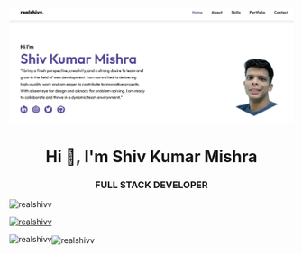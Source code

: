<img backgroundcolor=gradientbluee src="/Banner.jpg">
<h1 align="center">Hi 👋, I'm Shiv Kumar Mishra</h1>
<h3 align="center">FULL STACK DEVELOPER</h3>
<p align="left"> <img src="https://komarev.com/ghpvc/?username=realshivv&label=Profile%20views&color=0e75b6&style=flat" alt="realshivv" /></p>
<p align="left" > <a href="https://github.com/ryo-ma/github-profile-trophy"><img src="https://github-profile-trophy.vercel.app/?username=realshivv" alt="realshivv" /></a> </p>

<p><img align="left" src="https://github-readme-stats.vercel.app/api/top-langs?username=realshivv&show_icons=true&locale=en&layout=compact" alt="realshivv" /></p>

<p><img align="center" src="https://github-readme-streak-stats.herokuapp.com/?user=realshivv&" alt="realshivv" /></p>

<!--
**realshivv/realshivv** is a ✨ _special_ ✨ repository because its `README.md` (this file) appears on your GitHub profile.

Here are some ideas to get you started:

- 🔭 I’m currently working on ...
- 🌱 I’m currently learning ...
- 👯 I’m looking to collaborate on ...
- 🤔 I’m looking for help with ...
- 💬 Ask me about ...
- 📫 How to reach me: ...
- 😄 Pronouns: ...
- ⚡ Fun fact: ...
-->
